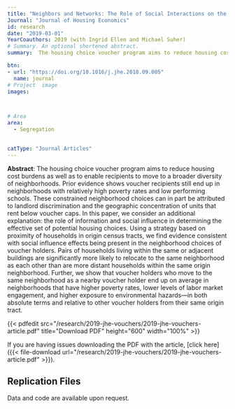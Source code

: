 ```yaml
---
title: "Neighbors and Networks: The Role of Social Interactions on the Residential Choices of Housing Choice Voucher Holders"
Journal: "Journal of Housing Economics"
id: research
date: "2019-03-01"
YearCoauthors: 2019 (with Ingrid Ellen and Michael Suher)
# Summary. An optional shortened abstract.
summary:  The housing choice voucher program aims to reduce housing cost burdens as well as to enable recipients to move to a broader diversity of neighborhoods. Prior evidence shows voucher recipients still end up in neighborhoods with relatively high poverty rates and low performing schools. These constrained neighborhood choices can in part be attributed to landlord discrimination and the geographic concentration of units that rent below voucher caps. In this paper, we consider the role of information and social influence in determining the effective set of potential housing choices as an additional explanation. Using a strategy based on proximity of households in origin census tracts, we find evidence consistent with social influence effects being present in the neighborhood choices of voucher holders. Pairs of households living within the same or adjacent buildings are significantly more likely to relocate to the same neighborhood as each other than are more distant households within the same origin neighborhood. Further, we show that voucher holders who move to the same neighborhood as a nearby voucher holder end up on average in neighborhoods that have higher poverty rates, lower levels of labor market engagement, and higher exposure to environmental hazards—in both absolute terms and relative to other voucher holders from their same origin tract.

btn:
- url: "https://doi.org/10.1016/j.jhe.2018.09.005"
  name: journal
# Project  image 
images:



# Area
area: 
  - Segregation

  
catType: "Journal Articles"
---
```

**Abstract**: The housing choice voucher program aims to reduce housing cost burdens as well as to enable recipients to move to a broader diversity of neighborhoods. Prior evidence shows voucher recipients still end up in neighborhoods with relatively high poverty rates and low performing schools. These constrained neighborhood choices can in part be attributed to landlord discrimination and the geographic concentration of units that rent below voucher caps. In this paper, we consider an additional explanation: the role of information and social influence in determining the effective set of potential housing choices. Using a strategy based on proximity of households in origin census tracts, we find evidence consistent with social influence effects being present in the neighborhood choices of voucher holders. Pairs of households living within the same or adjacent buildings are significantly more likely to relocate to the same neighborhood as each other than are more distant households within the same origin neighborhood. Further, we show that voucher holders who move to the same neighborhood as a nearby voucher holder end up on average in neighborhoods that have higher poverty rates, lower levels of labor market engagement, and higher exposure to environmental hazards—in both absolute terms and relative to other voucher holders from their same origin tract.

{{< pdfedit src="/research/2019-jhe-vouchers/2019-jhe-vouchers-article.pdf" title="Download PDF" height="600" width="100%" >}}

If you are having issues downloading the PDF with the article, [click here]({{< file-download url="/research/2019-jhe-vouchers/2019-jhe-vouchers-article.pdf" >}}).
&nbsp;


## Replication Files

Data and code are available upon request.



